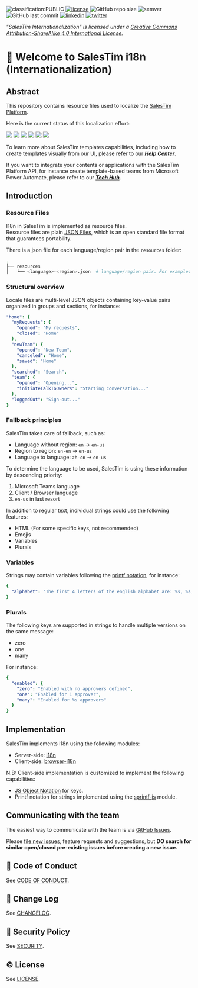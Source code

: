 ![classification:PUBLIC](https://img.shields.io/badge/classification-PUBLIC-blue)
[![license](https://img.shields.io/badge/License-CC%20BY--SA%204.0-yellow?style=flat)](https://creativecommons.org/licenses/by-sa/4.0/)
![GitHub repo size](https://img.shields.io/github/repo-size/SalesTim/i18n)
![semver](https://img.shields.io/badge/semver-2.0.0-informational?style=flat)
![GitHub last commit](https://img.shields.io/github/last-commit/SalesTim/i18n)
[![linkedin](https://img.shields.io/badge/follow-@salestim-blue?logo=linkedin&logoColor=white)](https://www.linkedin.com/company/salestim/)
[![twitter](https://img.shields.io/badge/follow-@salestim-blue?logo=twitter&logoColor=white)](https://twitter.com/intent/follow?screen_name=salestimcrm)

*"SalesTim Internationalization" is licensed under a [Creative Commons Attribution-ShareAlike 4.0 International License](http://creativecommons.org/licenses/by-sa/4.0/).*

# 👋 Welcome to SalesTim i18n (Internationalization)

## Abstract
This repository contains resource files used to localize the [SalesTim Platform](https://www.salestim.com).  

Here is the current status of this localization effort:  

[![](https://img.shields.io/static/v1?label=en-us&message=100%&color=success)](https://github.com/SalesTim/i18n/blob/master/resources/en-us.json)
[![](https://img.shields.io/static/v1?label=fr-fr&message=100%&color=success)](https://github.com/SalesTim/i18n/blob/master/resources/fr-fr.json)
[![](https://img.shields.io/static/v1?label=es-es&message=100%&color=success)](https://github.com/SalesTim/i18n/blob/master/resources/es-es.json)
[![](https://img.shields.io/static/v1?label=it-it&message=100%&color=success)](https://github.com/SalesTim/i18n/blob/master/resources/it-it.json)
[![](https://img.shields.io/static/v1?label=de-de&message=100%&color=success)](https://github.com/SalesTim/i18n/blob/master/resources/de-de.json)
[![](https://img.shields.io/static/v1?label=ru-ru&message=0%&color=informational)](https://github.com/SalesTim/i18n/blob/master/resources/ru-ru.json)

To learn more about SalesTim templates capabilities, including how to create templates visually from our UI, please refer to our ***[Help Center](https://help.salestim.com/)***.

If you want to integrate your contents or applications with the SalesTim Platform API, for instance create template-based teams from Microsoft Power Automate, please refer to our ***[Tech Hub](https://developers.salestim.com/)***.

## Introduction

### Resource Files
I18n in SalesTim is implemented as resource files.  
Resource files are plain [JSON Files](https://en.wikipedia.org/wiki/JSON), which is an open standard file format that guarantees portability.  

There is a json file for each language/region pair in the `resources` folder:
```sh
.
├── resources
│   └── <language>-<region>.json  # language/region pair. For example: "en-us".
```

### Structural overview
Locale files are multi-level JSON objects containing key-value pairs organized in groups and sections, for instance:
```yaml
"home": {
  "myRequests": {
    "opened": "My requests",
    "closed": "Home"
  },
  "newTeam": {
    "opened": "New Team",
    "canceled": "Home",
    "saved": "Home"
  },
  "searched": "Search",
  "team": {
    "opened": "Opening...",
    "initiateTalkToOwners": "Starting conversation..."
  },
  "loggedOut": "Sign-out..."
}
```

### Fallback principles
SalesTim takes care of fallback, such as:
- Language without region: ```en``` -> ```en-us```
- Region to region: ```en-en``` -> ```en-us```
- Language to language: ```zh-cn``` -> ```en-us```

To determine the language to be used, SalesTim is using these information by descending priority:
1. Microsoft Teams language
2. Client / Browser language
3. ``` en-us ``` in last resort

In addition to regular text, individual strings could use the following features:
- HTML (For some specific keys, not recommended)
- Emojis
- Variables
- Plurals

### Variables
Strings may contain variables following the [printf notation](https://en.wikipedia.org/wiki/Printf_format_string), for instance:
```yaml
{
  "alphabet": "The first 4 letters of the english alphabet are: %s, %s, %s and %s"
}
```

### Plurals
The following keys are supported in strings to handle multiple versions on the same message:
- zero
- one
- many

For instance:
```yaml
{
  "enabled": {
    "zero": "Enabled with no approvers defined",
    "one": "Enabled for 1 approver",
    "many": "Enabled for %s approvers"
  }
}
```

## Implementation
SalesTim implements i18n using the following modules:
- Server-side: [i18n](https://www.npmjs.com/package/i18n)
- Client-side: [browser-i18n](https://www.npmjs.com/package/browser-i18n)

N.B: Client-side implementation is customized to implement the following capabilities:
- [JS Object Notation](https://en.wikipedia.org/wiki/JSON) for keys.
- Printf notation for strings implemented using the [sprintf-js](https://www.npmjs.com/package/sprintf-js) module.

## Communicating with the team
The easiest way to communicate with the team is via [GitHub Issues](https://github.com/SalesTim/i18n/issues/).

Please [file new issues](https://github.com/SalesTim/i18n/issues/new/choose), feature requests and suggestions, but **DO search for similar open/closed pre-existing issues before creating a new issue.**

## 🛂 Code of Conduct
See [CODE OF CONDUCT](./CODE_OF_CONDUCT.md).

## 📃 Change Log
See [CHANGELOG](https://github.com/SalesTim/app-platform/blob/master/CHANGELOG.md).

## 🔐 Security Policy
See [SECURITY](./SECURITY.md).

## © License
See [LICENSE](./LICENSE.md).
